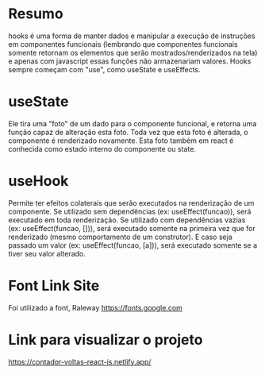 # Resumo

hooks é uma forma de manter dados e manipular a execução de instruções em componentes funcionais (lembrando que componentes funcionais somente retornam os elementos que serão mostrados/renderizados na tela) e apenas com javascript essas funções não armazenariam valores.
Hooks sempre começam com "use", como useState e useEffects.

# useState

Ele tira uma "foto" de um dado para o componente funcional, e retorna uma função capaz de alteração esta foto. Toda vez que esta foto é alterada, o componente é renderizado novamente. Esta foto também em react é conhecida como estado interno do componente ou state.

# useHook

Permite ter efeitos colaterais que serão executados na renderização de um componente. Se utilizado sem dependências (ex: useEffect(funcao)), será executado em toda renderização. Se utilizado com dependências vazias (ex: useEffect(funcao, [])), será executado somente na primeira vez que for renderizado (mesmo comportamento de um construtor). E caso seja passado um valor (ex: useEffect(funcao, [a])), será executado somente se a tiver seu valor alterado.

# Font Link Site

Foi utilizado a font, Raleway
https://fonts.google.com

# Link para visualizar o projeto

https://contador-voltas-react-js.netlify.app/
